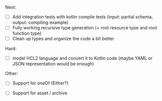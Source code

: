 Next:

- [ ] Add integration tests with kotlin compile tests (input: partial schema, output: compiling example)
- [ ] Fully working recursive type generation (+ root resource type and root function type)
- [ ] Clean up types and organize the code a bit better

Hard:

- [ ] model HCL2 language and convert it to Kotlin code (maybe YAML or JSON representation would be enough)

Other:

- [ ] Support for oneOf (Either?)
- [ ] Support for asset / archive

